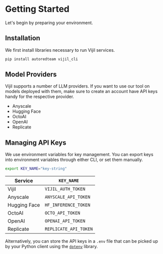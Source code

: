 # Getting Started

Let's begin by preparing your environment.

## Installation

We first install libraries necessary to run Vijil services.

```bash
pip install autoredteam vijil_cli
```

## Model Providers

Vijil supports a number of LLM providers. If you want to use our tool on models deployed with them, make sure to create an account have API keys handy for the respective provider.

* Anyscale
* Hugging Face
* OctoAI
* OpenAI
* Replicate

## Managing API Keys

We use environment variables for key management. You can export keys into environment variables through either CLI, or set them manually.

```bash
export KEY_NAME="key-string"
```

| Service | `KEY_NAME` |
|---|---|
| Vijil | `VIJIL_AUTH_TOKEN` |
| Anyscale | `ANYSCALE_API_TOKEN` |
| Hugging Face | `HF_INFERENCE_TOKEN` |
| OctoAI | `OCTO_API_TOKEN` |
| OpenAI | `OPENAI_API_TOKEN` |
| Replicate | `REPLICATE_API_TOKEN` |

Alternatively, you can store the API keys in a `.env` file that can be picked up by your Python client using the [`dotenv`](https://pypi.org/project/python-dotenv/) library.
